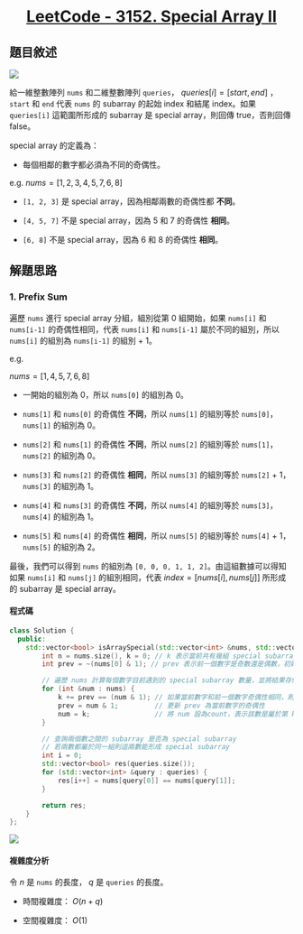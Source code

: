 # <center> [LeetCode - 3152. Special Array II](https://leetcode.com/problems/special-array-ii/description/https://leetcode.com/problems/special-array-ii/description/) </center>

## 題目敘述

[![](https://i.imgur.com/7IQmkCc.png)](https://i.imgur.com/7IQmkCc.png)

給一維整數陣列 `nums` 和二維整數陣列 `queries`， $queries[i] = [start, end]$ ，`start` 和 `end` 代表 `nums` 的 subarray 的起始 index 和結尾 index。如果 `queries[i]` 這範圍所形成的 subarray 是 special array，則回傳 true，否則回傳 false。

special array 的定義為：

- 每個相鄰的數字都必須為不同的奇偶性。

e.g. $nums = [1, 2, 3, 4, 5, 7, 6, 8]$

- `[1, 2, 3]` 是 special array，因為相鄰兩數的奇偶性都 **不同**。

- `[4, 5, 7]` 不是 special array，因為 5 和 7 的奇偶性 **相同**。

- `[6, 8]` 不是 special array，因為 6 和 8 的奇偶性 **相同**。

## 解題思路

### 1. Prefix Sum

遍歷 `nums` 進行 special array 分組，組別從第 0 組開始，如果 `nums[i]` 和 `nums[i-1]` 的奇偶性相同，代表 `nums[i]` 和 `nums[i-1]` 屬於不同的組別，所以 `nums[i]` 的組別為 `nums[i-1]` 的組別 + 1。

e.g.

$nums = [1, 4, 5, 7, 6, 8]$

- 一開始的組別為 0，所以 `nums[0]` 的組別為 0。

- `nums[1]` 和 `nums[0]` 的奇偶性 **不同**，所以 `nums[1]` 的組別等於 `nums[0]`，`nums[1]` 的組別為 0。

- `nums[2]` 和 `nums[1]` 的奇偶性 **不同**，所以 `nums[2]` 的組別等於 `nums[1]`，`nums[2]` 的組別為 0。

- `nums[3]` 和 `nums[2]` 的奇偶性 **相同**，所以 `nums[3]` 的組別等於 `nums[2]` + 1，`nums[3]` 的組別為 1。

- `nums[4]` 和 `nums[3]` 的奇偶性 **不同**，所以 `nums[4]` 的組別等於 `nums[3]`，`nums[4]` 的組別為 1。

- `nums[5]` 和 `nums[4]` 的奇偶性 **相同**，所以 `nums[5]` 的組別等於 `nums[4]` + 1，`nums[5]` 的組別為 2。

最後，我們可以得到 `nums` 的組別為 `[0, 0, 0, 1, 1, 2]`。由這組數據可以得知如果 `nums[i]` 和 `nums[j]` 的組別相同，代表 $index = [nums[i], nums[j]]$ 所形成的 subarray 是 special array。

#### 程式碼

```cpp {.line-numbers}
class Solution {
  public:
    std::vector<bool> isArraySpecial(std::vector<int> &nums, std::vector<std::vector<int>> &queries) {
        int n = nums.size(), k = 0; // k 表示當前共有幾組 special subarray
        int prev = ~(nums[0] & 1); // prev 表示前一個數字是奇數還是偶數，初始化為 nums[0] 的奇偶數的相反

        // 遍歷 nums 計算每個數字目前遇到的 special subarray 數量，並將結果存儲在 nums 中
        for (int &num : nums) {
            k += prev == (num & 1); // 如果當前數字和前一個數字奇偶性相同，則 k 加 1
            prev = num & 1;         // 更新 prev 為當前數字的奇偶性
            num = k;                // 將 num 設為count，表示該數是屬於第 k 組的 special subarray
        }

        // 查詢兩個數之間的 subarray 是否為 special subarray
        // 若兩數都屬於同一組則這兩數能形成 special subarray
        int i = 0;
        std::vector<bool> res(queries.size());
        for (std::vector<int> &query : queries) {
            res[i++] = nums[query[0]] == nums[query[1]];
        }

        return res;
    }
};
```

[![](https://i.imgur.com/iS8raZi.png)](https://i.imgur.com/iS8raZi.png)

#### 複雜度分析

令 $n$ 是 `nums` 的長度， $q$ 是 `queries` 的長度。

- 時間複雜度： $O(n + q)$

- 空間複雜度： $O(1)$
